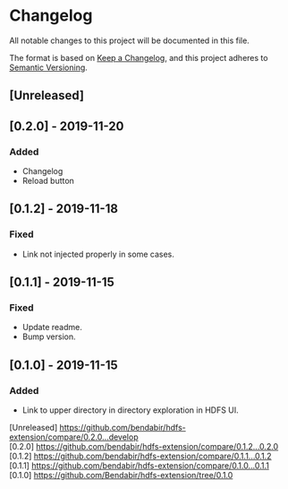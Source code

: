 # Changelog

All notable changes to this project will be documented in this file.

The format is based on [Keep a Changelog](https://keepachangelog.com/en/1.0.0/),
and this project adheres to [Semantic Versioning](https://semver.org/spec/v2.0.0.html).

## [Unreleased]

## [0.2.0] - 2019-11-20

### Added

- Changelog
- Reload button

## [0.1.2] - 2019-11-18

### Fixed

- Link not injected properly in some cases.

## [0.1.1] - 2019-11-15

### Fixed

- Update readme.
- Bump version.

## [0.1.0] - 2019-11-15

### Added

- Link to upper directory in directory exploration in HDFS UI.

[Unreleased] https://github.com/bendabir/hdfs-extension/compare/0.2.0...develop <br />
[0.2.0] https://github.com/bendabir/hdfs-extension/compare/0.1.2...0.2.0 <br />
[0.1.2] https://github.com/bendabir/hdfs-extension/compare/0.1.1...0.1.2 <br />
[0.1.1] https://github.com/bendabir/hdfs-extension/compare/0.1.0...0.1.1 <br />
[0.1.0] https://github.com/Bendabir/hdfs-extension/tree/0.1.0
